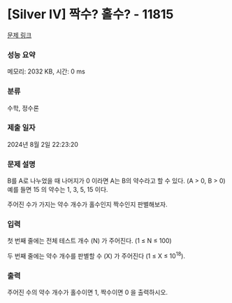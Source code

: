 # [Silver IV] 짝수? 홀수? - 11815 

[문제 링크](https://www.acmicpc.net/problem/11815) 

### 성능 요약

메모리: 2032 KB, 시간: 0 ms

### 분류

수학, 정수론

### 제출 일자

2024년 8월 2일 22:23:20

### 문제 설명

<p>B를 A로 나누었을 때 나머지가 0 이라면 A는 B의 약수라고 할 수 있다. (A > 0, B > 0) 예를 들면 15 의 약수는 1, 3, 5, 15 이다.</p>

<p>주어진 수가 가지는 약수 개수가 홀수인지 짝수인지 판별해보자.</p>

### 입력 

 <p>첫 번째 줄에는 전체 테스트 개수 (N) 가 주어진다. (1 ≤ N ≤ 100)</p>

<p>두 번째 줄에는 약수 개수를 판별할 수 (X) 가 주어진다 (1 ≤ X ≤ 10<sup>18</sup>).</p>

### 출력 

 <p>주어진 수의 약수 개수가 홀수이면 1, 짝수이면 0 을 출력하시오.</p>

